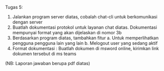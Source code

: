 Tugas 5:

1. Jalankan program server diatas, cobalah chat-cli untuk berkomunikasi dengan server
2. Buatlah dokumentasi protokol untuk layanan chat diatas. Dokumentasi mempunyai format yang akan dijelaskan di nomor 3b
3. Berdasarkan program diatas, tambahkan fitur
    a. Untuk memperlihatkan pengguna pengguna lain yang lain
    b. Melogout user yang sedang aktif
4. Format dokumentasi : Buatlah dokumen di msword online, kirimkan link dokumen tersebut di ms teams

(NB: Laporan jawaban berupa pdf diatas)


